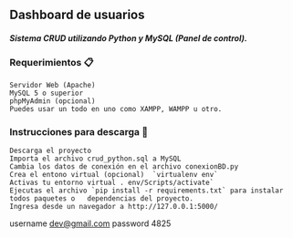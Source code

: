 ## Dashboard de usuarios

##### Sistema CRUD utilizando Python y MySQL (Panel de control).

### Requerimientos 📋

    Servidor Web (Apache)
    MySQL 5 o superior
    phpMyAdmin (opcional)
    Puedes usar un todo en uno como XAMPP, WAMPP u otro.

### Instrucciones para descarga 🔧

    Descarga el proyecto
    Importa el archivo crud_python.sql a MySQL
    Cambia los datos de conexión en el archivo conexionBD.py
    Crea el entono virtual (opcional)  `virtualenv env`
    Activas tu entorno virtual . env/Scripts/activate`
    Ejecutas el archivo `pip install -r requirements.txt` para instalar todos paquetes o   dependencias del proyecto.
    Ingresa desde un navegador a http://127.0.0.1:5000/

username dev@gmail.com
password 4825
